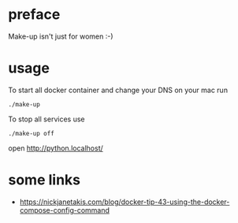 # preface
Make-up isn't just for women :-)

# usage

To start all docker container and change your DNS on your mac run
```
./make-up
```

To stop all services use
```
./make-up off
```

open http://python.localhost/

# some links
* https://nickjanetakis.com/blog/docker-tip-43-using-the-docker-compose-config-command
